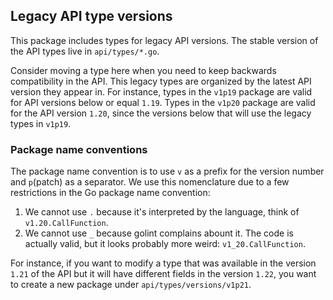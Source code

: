 ## Legacy API type versions

This package includes types for legacy API versions. The stable version of the API types live in `api/types/*.go`.

Consider moving a type here when you need to keep backwards compatibility in the API. This legacy types are organized by the latest API version they appear in. For instance, types in the `v1p19` package are valid for API versions below or equal `1.19`. Types in the `v1p20` package are valid for the API version `1.20`, since the versions below that will use the legacy types in `v1p19`.

### Package name conventions

The package name convention is to use `v` as a prefix for the version number and `p`(patch) as a separator. We use this nomenclature due to a few restrictions in the Go package name convention:

1. We cannot use `.` because it's interpreted by the language, think of `v1.20.CallFunction`.
2. We cannot use `_` because golint complains abount it. The code is actually valid, but it looks probably more weird: `v1_20.CallFunction`.

For instance, if you want to modify a type that was available in the version `1.21` of the API but it will have different fields in the version `1.22`, you want to create a new package under `api/types/versions/v1p21`.
